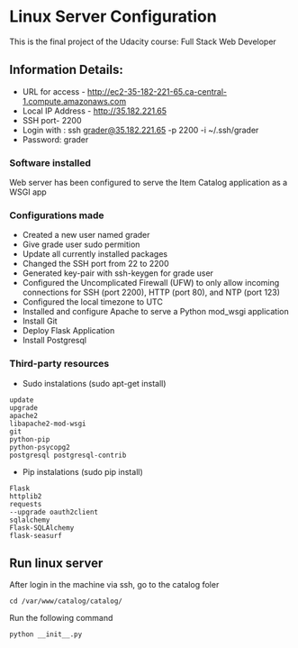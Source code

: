 
# Linux Server Configuration

This is the final project of the Udacity course:  Full Stack Web Developer


## Information Details:
* URL for access - http://ec2-35-182-221-65.ca-central-1.compute.amazonaws.com
* Local IP Address - http://35.182.221.65
* SSH port- 2200
* Login with : ssh grader@35.182.221.65 -p 2200 -i ~/.ssh/grader
* Password: grader

### Software installed
Web server has been configured to serve the Item Catalog application as a WSGI app


### Configurations made
* Created a new user named grader
* Give grade user sudo permition
* Update all currently installed packages
* Changed the SSH port from 22 to 2200
* Generated key-pair with ssh-keygen for grade user
* Configured the Uncomplicated Firewall (UFW) to only allow incoming connections for SSH (port 2200), HTTP (port 80), and NTP (port 123)
* Configured the local timezone to UTC
* Installed and configure Apache to serve a Python mod_wsgi application
* Install Git
* Deploy Flask Application
* Install Postgresql

### Third-party resources
* Sudo instalations (sudo apt-get install)
```
update
upgrade
apache2
libapache2-mod-wsgi
git
python-pip
python-psycopg2
postgresql postgresql-contrib

```

* Pip instalations (sudo pip install)
```
Flask
httplib2
requests
--upgrade oauth2client
sqlalchemy
Flask-SQLAlchemy
flask-seasurf

```

## Run linux server

After login in the machine via ssh, go to the catalog foler
```
cd /var/www/catalog/catalog/
```
Run the following command
```
python __init__.py
```

